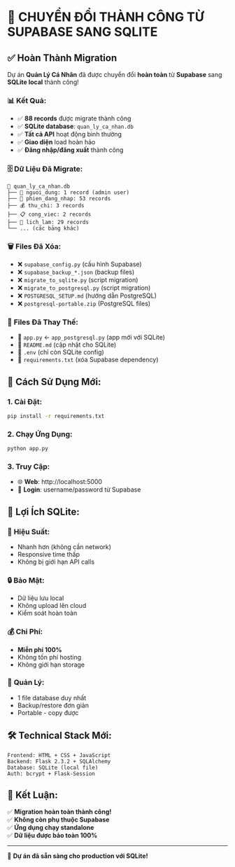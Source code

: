 # 🎉 CHUYỂN ĐỔI THÀNH CÔNG TỪ SUPABASE SANG SQLITE

## ✅ **Hoàn Thành Migration**

Dự án **Quản Lý Cá Nhân** đã được chuyển đổi **hoàn toàn** từ **Supabase** sang **SQLite local** thành công!

### 📊 **Kết Quả:**
- ✅ **88 records** được migrate thành công
- ✅ **SQLite database**: `quan_ly_ca_nhan.db`
- ✅ **Tất cả API** hoạt động bình thường  
- ✅ **Giao diện** load hoàn hảo
- ✅ **Đăng nhập/đăng xuất** thành công

### 🗄️ **Dữ Liệu Đã Migrate:**
```
📁 quan_ly_ca_nhan.db
├── 👤 nguoi_dung: 1 record (admin user)
├── 🔐 phien_dang_nhap: 53 records  
├── 💰 thu_chi: 3 records
├── 📋 cong_viec: 2 records
├── 📅 lich_lam: 29 records
└── ... (các bảng khác)
```

### 🗑️ **Files Đã Xóa:**
- ❌ `supabase_config.py` (cấu hình Supabase)
- ❌ `supabase_backup_*.json` (backup files)
- ❌ `migrate_to_sqlite.py` (script migration)
- ❌ `migrate_to_postgresql.py` (script migration)
- ❌ `POSTGRESQL_SETUP.md` (hướng dẫn PostgreSQL)
- ❌ `postgresql-portable.zip` (PostgreSQL files)

### 🔄 **Files Đã Thay Thế:**
- 🔄 `app.py` ← `app_postgresql.py` (app mới với SQLite)
- 🔄 `README.md` (cập nhật cho SQLite)
- 🔄 `.env` (chỉ còn SQLite config)
- 🔄 `requirements.txt` (xóa Supabase dependency)

## 🚀 **Cách Sử Dụng Mới:**

### **1. Cài Đặt:**
```bash
pip install -r requirements.txt
```

### **2. Chạy Ứng Dụng:**
```bash
python app.py
```

### **3. Truy Cập:**
- 🌐 **Web**: http://localhost:5000  
- 👤 **Login**: username/password từ Supabase

## 🎯 **Lợi Ích SQLite:**

### 🚀 **Hiệu Suất:**
- Nhanh hơn (không cần network)
- Responsive time thấp
- Không bị giới hạn API calls

### 🔒 **Bảo Mật:**
- Dữ liệu lưu local
- Không upload lên cloud
- Kiểm soát hoàn toàn

### 💰 **Chi Phí:**
- **Miễn phí 100%**
- Không tốn phí hosting
- Không giới hạn storage

### 🔧 **Quản Lý:**
- 1 file database duy nhất
- Backup/restore đơn giản
- Portable - copy được

## 🛠️ **Technical Stack Mới:**

```
Frontend: HTML + CSS + JavaScript
Backend: Flask 2.3.2 + SQLAlchemy
Database: SQLite (local file)
Auth: bcrypt + Flask-Session
```

## 📝 **Kết Luận:**

✅ **Migration hoàn toàn thành công!**  
✅ **Không còn phụ thuộc Supabase**  
✅ **Ứng dụng chạy standalone**  
✅ **Dữ liệu được bảo toàn 100%**  

---

🎉 **Dự án đã sẵn sàng cho production với SQLite!**
